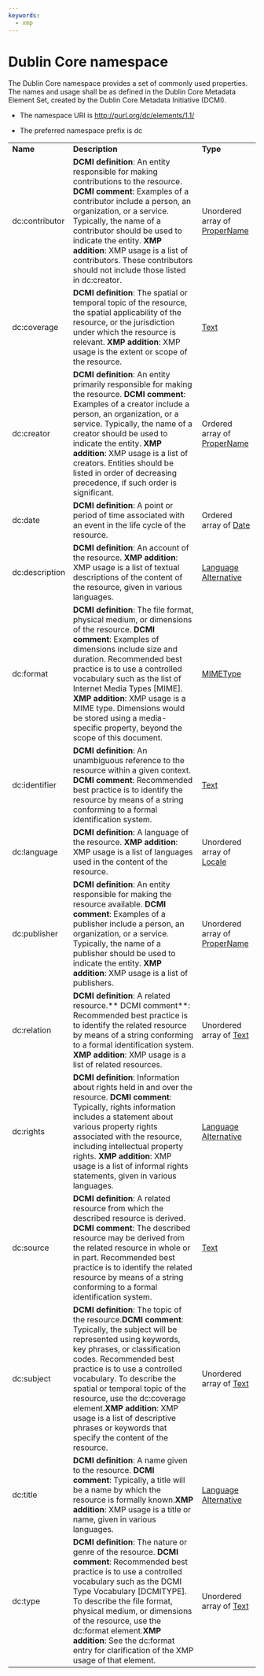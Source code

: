 ```yaml
---
keywords:
  - xmp
---
```


# Dublin Core namespace

The Dublin Core namespace provides a set of commonly used properties. The names and usage shall be as defined in the Dublin Core Metadata Element Set, created by the Dublin Core Metadata Initiative (DCMI).

- The namespace URI is http://purl.org/dc/elements/1.1/

- The preferred namespace prefix is dc

|    |           |    |
|----|-----------|----|
|**Name**|**Description**|**Type**|
|dc:contributor|**DCMI definition**: An entity responsible for making contributions to the resource. **DCMI comment**: Examples of a contributor include a person, an organization, or a service. Typically, the name of a contributor should be used to indicate the entity. **XMP addition**: XMP usage is a list of contributors. These contributors should not include those listed in dc:creator.  |Unordered array of [ProperName](./XMPDataTypes/CoreProperties.md#propername)|
|dc:coverage|**DCMI definition**: The spatial or temporal topic of the resource, the spatial applicability of the resource, or the jurisdiction under which the resource is relevant. **XMP addition**: XMP usage is the extent or scope of the resource.  |[Text](./XMPDataTypes/CoreProperties.md#text)|
|dc:creator|**DCMI definition**: An entity primarily responsible for making the resource. **DCMI comment**: Examples of a creator include a person, an organization, or a service. Typically, the name of a creator should be used to indicate the entity. **XMP addition**: XMP usage is a list of creators. Entities should be listed in order of decreasing precedence, if such order is significant.  |Ordered array of [ProperName](./XMPDataTypes/CoreProperties.md#propername)|
|dc:date|**DCMI definition**: A point or period of time associated with an event in the life cycle of the resource.  |Ordered array of [Date](./XMPDataTypes/CoreProperties.md#date)|
|dc:description|**DCMI definition**: An account of the resource. **XMP addition**: XMP usage is a list of textual descriptions of the content of the resource, given in various languages.  |[Language Alternative](./XMPDataTypes/CoreProperties.md#language-alternative)|
|dc:format|**DCMI definition**: The file format, physical medium, or dimensions of the resource. **DCMI comment**: Examples of dimensions include size and duration. Recommended best practice is to use a controlled vocabulary such as the list of Internet Media Types [MIME]. **XMP addition**: XMP usage is a MIME type. Dimensions would be stored using a media-specific property, beyond the scope of this document.  |[MIMEType](./XMPDataTypes/CoreProperties.md#mimetype)|
|dc:identifier|**DCMI definition**: An unambiguous reference to the resource within a given context. **DCMI comment**: Recommended best practice is to identify the resource by means of a string conforming to a formal identification system.  |[Text](./XMPDataTypes/CoreProperties.md#text)|
|dc:language|**DCMI definition**: A language of the resource. **XMP addition**: XMP usage is a list of languages used in the content of the resource.  |Unordered array of [Locale](./XMPDataTypes/CoreProperties.md#locale)|
|dc:publisher|**DCMI definition**: An entity responsible for making the resource available. **DCMI comment**: Examples of a publisher include a person, an organization, or a service. Typically, the name of a publisher should be used to indicate the entity. **XMP addition**: XMP usage is a list of publishers.  |Unordered array of [ProperName](./XMPDataTypes/CoreProperties.md#propername)|
|dc:relation|**DCMI definition**: A related resource.** DCMI comment**: Recommended best practice is to identify the related resource by means of a string conforming to a formal identification system. **XMP addition**: XMP usage is a list of related resources.  |Unordered array of [Text](./XMPDataTypes/CoreProperties.md#text)|
|dc:rights|**DCMI definition**: Information about rights held in and over the resource. **DCMI comment**: Typically, rights information includes a statement about various property rights associated with the resource, including intellectual property rights. **XMP addition**: XMP usage is a list of informal rights statements, given in various languages.  |[Language Alternative](./XMPDataTypes/CoreProperties.md#language-alternative)|
|dc:source|**DCMI definition**: A related resource from which the described resource is derived. **DCMI comment**: The described resource may be derived from the related resource in whole or in part. Recommended best practice is to identify the related resource by means of a string conforming to a formal identification system.  |[Text](./XMPDataTypes/CoreProperties.md#text)|
|dc:subject|**DCMI definition**: The topic of the resource.**DCMI comment**: Typically, the subject will be represented using keywords, key phrases, or classification codes. Recommended best practice is to use a controlled vocabulary. To describe the spatial or temporal topic of the resource, use the dc:coverage element.**XMP addition**: XMP usage is a list of descriptive phrases or keywords that specify the content of the resource.  |Unordered array of [Text](./XMPDataTypes/CoreProperties.md#text)|
|dc:title|**DCMI definition**: A name given to the resource. **DCMI comment**: Typically, a title will be a name by which the resource is formally known.**XMP addition**: XMP usage is a title or name, given in various languages.  |[Language Alternative](./XMPDataTypes/CoreProperties.md#language-alternative)|
|dc:type|**DCMI definition**: The nature or genre of the resource. **DCMI comment**: Recommended best practice is to use a controlled vocabulary such as the DCMI Type Vocabulary [DCMITYPE]. To describe the file format, physical medium, or dimensions of the resource, use the dc:format element.**XMP addition**: See the dc:format entry for clarification of the XMP usage of that element.  |Unordered array of [Text](./XMPDataTypes/CoreProperties.md#text)|
